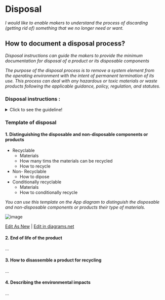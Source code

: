 # **Disposal**

*I would like to enable makers to understand the process of discarding (getting rid of) something that we no longer need or want.* 

## **How to document a disposal process?**

*Disposal instructions can guide the makers to provide the minimum documentation for disposal of a product or its disposable components*

*The purpose of the disposal process is to remove a system element from the operating environment with the intent of permanent termination of its use. This process can deal with any hazardous or toxic materials or waste products following the applicable guidance, policy, regulation, and statutes.*

 ### **Disposal instructions :** 
<details>
  <summary>Click to see the guideline!</summary>
 
  - **Definition:** *disposal instructions identify the process of removing a system or its component, ensuring the proper handling of any environmentally sensitive materials, and sending the remainder to surplus storage or sale.*


```
What does comprise the documentation of disposal instructions?

 1. Distinguishing the disposable and non-disposable components or products
   - Recyclable: a process of turning waste into another form of new and reusable materials
      - Identifying the material of disposable components or products.
         - Disposable products are most often made from
            - Polystyrene 
            - Plastic
            - Cotton
            - etc.
     - Determining what material can be recycled many times
     - How to recycle the components or products and their type of materials
   - Non-recyclable: the components or products that are designed for single-use, which means they get discarded immediately after use.
      - How to dispose the non-recyclable components or products and their type of materials
   - Conditionally recyclable: this tells you if any additional steps are required before recycling  the component or product.
      - Identifying the conditional recyclable materials 
      - How to conditionally recycle the components or products and their type of materials
 2. End of life of the product for disposing or recycling
 3. How to disassemble a product for recycling its components and type of materials
 4. Describing the environmental impacts
   - The negative consequences of the disposable products on the environment if sustainability isn't factored into disposal options
   - How to select the materials, manufacturing process, etc. to have the less environmental impacts
 
How to visualize the process of disposal? 
 1. Images 
 2. Videos 
```
</details>

### Template of disposal
 
 #### 1. Distinguishing the disposable and non-disposable components or products
  * Recyclable 
     * Materials
     * How many tims the materials can be recycled
     * How to recycle 
  * Non- Recyclable
      * How to dipose
  * Conditionally recyclable
     * Materials
     * How to conditionally recycle

 *You can use this template on the App diagram to distinguish the disposable and non-disposable components or products their type of materials.*
 
 ![image](https://github.com/OPEN-NEXT/wp2.3_Guideline-for-documentation-of-OSH-design-reuse/blob/main/Sources/Images/Disposal.jpg)

 <a href="https://app.diagrams.net/#Hamerezoji1362%2Fdrawio-github%2Fmaster%2FDisposal.drawio" target="_blank">Edit As New</a> | <a href="https://app.diagrams.net/#Hamerezoji1362%2Fdrawio-github%2Fmaster%2FDisposal.png">Edit in diagrams.net</a>
 
 #### 2. End of life of the product
 ...
 #### 3. How to disassemble a product for recycling
 ...
 #### 4. Describing the environmental impacts 
 ...
